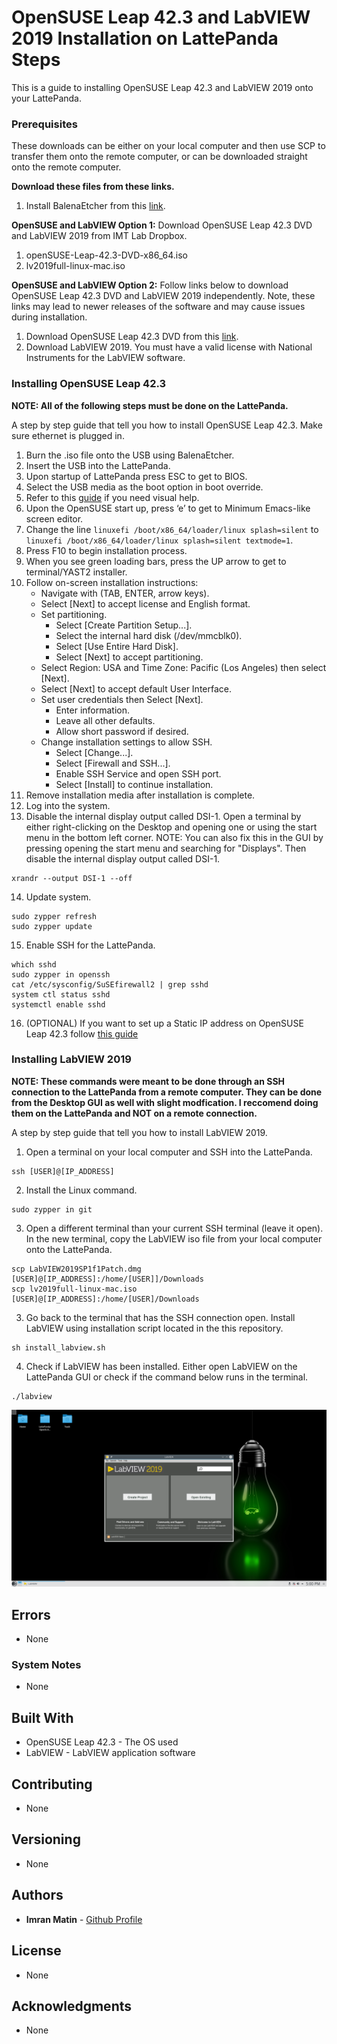 # OpenSUSE Leap 42.3 and LabVIEW 2019 Installation on LattePanda Steps

This is a guide to installing OpenSUSE Leap 42.3 and LabVIEW 2019 onto your LattePanda.

### Prerequisites

These downloads can be either on your local computer and then use SCP to transfer them onto the remote computer, or can be downloaded straight onto the remote computer.

**Download these files from these links.**
1. Install BalenaEtcher from this [link](https://www.balena.io/etcher/).

**OpenSUSE and LabVIEW Option 1:** Download OpenSUSE Leap 42.3 DVD and LabVIEW 2019 from IMT Lab Dropbox.

1. openSUSE-Leap-42.3-DVD-x86_64.iso
2. lv2019full-linux-mac.iso

**OpenSUSE and LabVIEW Option 2:** Follow links below to download OpenSUSE Leap 42.3 DVD and LabVIEW 2019 independently. Note, these links may lead to newer releases of the software and may cause issues during installation.

1. Download OpenSUSE Leap 42.3 DVD from this [link](http://cdimage.debian.org/mirror/opensuse.org/distribution/leap/42.3/iso/).
2. Download LabVIEW 2019. You must have a valid license with National Instruments for the LabVIEW software.


### Installing OpenSUSE Leap 42.3

**NOTE: All of the following steps must be done on the LattePanda.**

A step by step guide that tell you how to install OpenSUSE Leap 42.3. Make sure ethernet is plugged in.

1. Burn the .iso file onto the USB using BalenaEtcher.
2. Insert the USB into the LattePanda.
3. Upon startup of LattePanda press ESC to get to BIOS.
4. Select the USB media as the boot option in boot override.
5. Refer to this [guide](https://cloudyday.tech.blog/2018/08/19/lattepanda/) if you need visual help.
6. Upon the OpenSUSE start up, press ‘e’ to get to Minimum Emacs-like screen editor.
7. Change the line `linuxefi /boot/x86_64/loader/linux splash=silent` to `linuxefi /boot/x86_64/loader/linux splash=silent textmode=1`.
8. Press F10 to begin installation process.
9. When you see green loading bars, press the UP arrow to get to terminal/YAST2 installer.
10. Follow on-screen installation instructions:
    - Navigate with (TAB, ENTER, arrow keys).
    - Select [Next] to accept license and English format.
    - Set partitioning.
        - Select [Create Partition Setup...].
        - Select the internal hard disk (/dev/mmcblk0).
        - Select [Use Entire Hard Disk].
        - Select [Next] to accept partitioning.
    - Select Region: USA and Time Zone: Pacific (Los Angeles) then select [Next].
    - Select [Next] to accept default User Interface.
    - Set user credentials then Select [Next].
        - Enter information.
        - Leave all other defaults.
        - Allow short password if desired.
    - Change installation settings to allow SSH.
        - Select [Change...].
        - Select [Firewall and SSH...].
        - Enable SSH Service and open SSH port.
        - Select [Install] to continue installation.
11. Remove installation media after installation is complete.
12. Log into the system.
13. Disable the internal display output called DSI-1. Open a terminal by either right-clicking on the Desktop and opening one or using the start menu in the bottom left corner. NOTE: You can also fix this in the GUI by pressing opening the start menu and searching for "Displays". Then disable the internal display output called DSI-1.
```
xrandr --output DSI-1 --off
```
14. Update system.
```
sudo zypper refresh
sudo zypper update
```
15. Enable SSH for the LattePanda.
```
which sshd
sudo zypper in openssh
cat /etc/sysconfig/SuSEfirewall2 | grep sshd
system ctl status sshd
systemctl enable sshd
```
16. (OPTIONAL) If you want to set up a Static IP address on OpenSUSE Leap 42.3 follow [this guide](https://docs.google.com/document/d/1hqPk9m53AnPmp_MdRJmawxGa44c2uMKm1Z9Y6t6t1y8/edit?usp=sharing)

### Installing LabVIEW 2019

**NOTE: These commands were meant to be done through an SSH connection to the LattePanda from a remote computer. They can be done from the Desktop GUI as well with slight modfication. I reccomend doing them on the LattePanda and NOT on a remote connection.**

A step by step guide that tell you how to install LabVIEW 2019.

1. Open a terminal on your local computer and SSH into the LattePanda.
```
ssh [USER]@[IP_ADDRESS]
```

2. Install the Linux command.
```
sudo zypper in git
```

3. Open a different terminal than your current SSH terminal (leave it open). In the new terminal, copy the LabVIEW iso file from your local computer onto the LattePanda.
```
scp LabVIEW2019SP1f1Patch.dmg [USER]@[IP_ADDRESS]:/home/[USER]]/Downloads
scp lv2019full-linux-mac.iso [USER]@[IP_ADDRESS]:/home/[USER]/Downloads
```
3. Go back to the terminal that has the SSH connection open. Install LabVIEW using installation script located in the this repository.
```
sh install_labview.sh
```
4. Check if LabVIEW has been installed. Either open LabVIEW on the LattePanda GUI or check if the command below runs in the terminal.
```
./labview
```


![LabVIEW on OpenSUSE](images/example_labview.png)

## Errors

* None

### System Notes

* None

## Built With

* OpenSUSE Leap 42.3 - The OS used
* LabVIEW - LabVIEW application software

## Contributing

* None

## Versioning

* None

## Authors

* **Imran Matin** - [Github Profile](https://github.com/imranmatin23)

## License

* None

## Acknowledgments

* None

